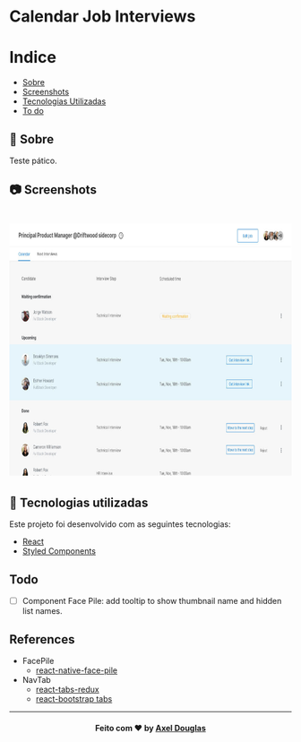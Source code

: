 # Calendar Job Interviews

# Indice

- [Sobre](#-sobre)
- [Screenshots](#-sobre)
- [Tecnologias Utilizadas](#-tecnologias-utilizadas)
- [To do](#todo)

## 🔖 Sobre

Teste pático.

## 📷 Screenshots

<h1>
    <img src="./public/app-screenshot.jpg" height="450">
</h1>


## 🚀 Tecnologias utilizadas

Este projeto foi desenvolvido com as seguintes tecnologias:

- [React](https://pt-br.reactjs.org/)
- [Styled Components](https://styled-components.com/)

<a id="como-usar"></a>

## Todo

- [ ] Component Face Pile: add tooltip to show thumbnail name and hidden list names.

## References

- FacePile
    - [react-native-face-pile](https://github.com/peterpme/react-native-face-pile#readme)
- NavTab
    - [react-tabs-redux](https://github.com/patrik-piskay/react-tabs-redux)
    - [react-bootstrap tabs](https://react-bootstrap.github.io/components/tabs/)

---

<h4 align="center">
    Feito com ❤️ by <a href="https://github.com/axeldouglas" target="_blank">Axel Douglas</a>
</h4>